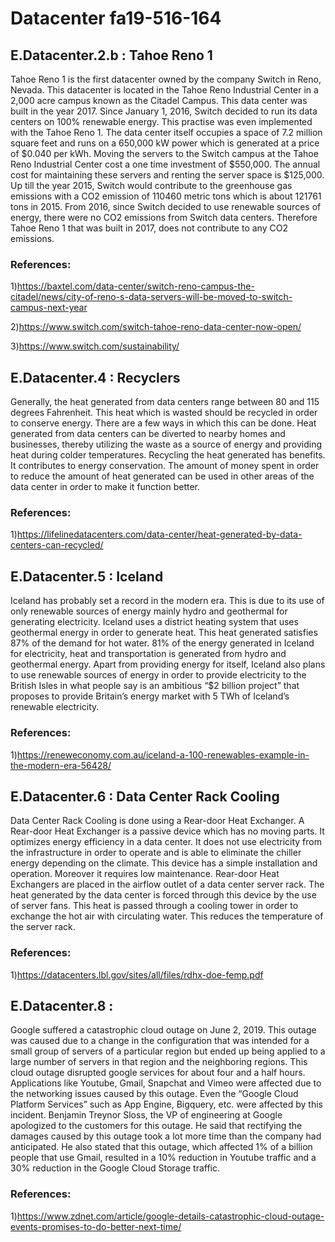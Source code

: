 # Datacenter fa19-516-164

## E.Datacenter.2.b : Tahoe Reno 1

Tahoe Reno 1 is the first datacenter owned by the company Switch in Reno, Nevada. This datacenter is located in the Tahoe Reno Industrial Center in a 2,000 acre campus known as the Citadel Campus. This data center was built in the year 2017. Since January 1, 2016, Switch decided to run its data centers on 100% renewable energy. This practise was even implemented with the Tahoe Reno 1.
The data center itself occupies a space of 7.2 million square feet and runs on a 650,000 kW power which is generated at a price of $0.040 per kWh. Moving the servers to the Switch campus at the Tahoe Reno Industrial Center cost a one time investment of $550,000. The annual cost for maintaining these servers and renting the server space is $125,000. Up till the year 2015, Switch would contribute to the greenhouse gas emissions with a CO2 emission of 110460 metric tons which is about 121761 tons in 2015. From 2016, since Switch decided to use renewable sources of energy, there were no CO2 emissions from Switch data centers. Therefore Tahoe Reno 1 that was built in 2017, does not contribute to any CO2 emissions.

### References:
1)https://baxtel.com/data-center/switch-reno-campus-the-citadel/news/city-of-reno-s-data-servers-will-be-moved-to-switch-campus-next-year

2)https://www.switch.com/switch-tahoe-reno-data-center-now-open/

3)https://www.switch.com/sustainability/ 

## E.Datacenter.4 : Recyclers

Generally, the heat generated from data centers range between 80 and 115 degrees Fahrenheit. This heat which is wasted should be recycled in order to conserve energy. There are a few ways in which this can be done. Heat generated from data centers can be diverted to nearby homes and businesses, thereby utilizing the waste as a source of energy and providing heat during colder temperatures.
Recycling the heat generated has benefits. It contributes to energy conservation. The amount of money spent in order to reduce the amount of heat generated can be used in other areas of the data center in order to make it function better.

### References:
1)https://lifelinedatacenters.com/data-center/heat-generated-by-data-centers-can-recycled/

## E.Datacenter.5 : Iceland

Iceland has probably set a record in the modern era. This is due to its use of only renewable sources of energy mainly hydro and geothermal for generating electricity. Iceland uses a district heating system that uses geothermal energy in order to generate heat. This heat generated satisfies 87% of the demand for hot water. 81% of the energy generated in Iceland for electricity, heat and transportation is generated from hydro and geothermal energy.
Apart from providing energy for itself, Iceland also plans to use renewable sources of energy in order to provide electricity to the British Isles in what people say is an ambitious “$2 billion project” that proposes to provide Britain’s energy market with 5 TWh of Iceland’s renewable electricity.

### References:
1)https://reneweconomy.com.au/iceland-a-100-renewables-example-in-the-modern-era-56428/ 

## E.Datacenter.6 : Data Center Rack Cooling

Data Center Rack Cooling is done using a Rear-door Heat Exchanger. A Rear-door Heat Exchanger is a passive device which has no moving parts. It optimizes energy efficiency in a data center. It does not use electricity from the infrastructure in order to operate and is able to eliminate the chiller energy depending on the climate. This device has a simple installation and operation. Moreover it requires low maintenance. Rear-door Heat Exchangers are placed in the airflow outlet of a data center server rack. The heat generated by the data center is forced through this device by the use of server fans. This heat is passed through a cooling tower in order to exchange the hot air with circulating water. This reduces the temperature of the server rack.

### References:
1)https://datacenters.lbl.gov/sites/all/files/rdhx-doe-femp.pdf 

## E.Datacenter.8 : 

Google suffered a catastrophic cloud outage on June 2, 2019. This outage was caused due to a change in the configuration that was intended for a small group of servers of a particular region but ended up being applied to a large number of servers in that region and the neighboring regions. This cloud outage disrupted google services for about four and a half hours. Applications like Youtube, Gmail, Snapchat and Vimeo were affected due to the networking issues caused by this outage. Even the “Google Cloud Platform Services” such as App Engine, Bigquery, etc. were affected by this incident.
Benjamin Treynor Sloss, the VP of engineering at Google apologized to the customers for this outage. He said that rectifying the damages caused by this outage took a lot more time than the company had anticipated. He also stated that this outage, which affected 1% of a billion people that use Gmail, resulted in a 10% reduction in Youtube traffic and a 30% reduction in the Google Cloud Storage traffic. 

### References:
1)https://www.zdnet.com/article/google-details-catastrophic-cloud-outage-events-promises-to-do-better-next-time/ 